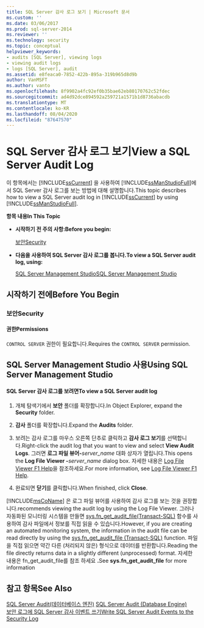 ```yaml
---
title: SQL Server 감사 로그 보기 | Microsoft 문서
ms.custom: ''
ms.date: 03/06/2017
ms.prod: sql-server-2014
ms.reviewer: ''
ms.technology: security
ms.topic: conceptual
helpviewer_keywords:
- audits [SQL Server], viewing logs
- viewing audit logs
- logs [SQL Server], audit
ms.assetid: e8feaca0-7852-422b-895a-319b965d8d9b
author: VanMSFT
ms.author: vanto
ms.openlocfilehash: 8f9902a4fc92ef0b35bae62eb80170762c52fdec
ms.sourcegitcommit: ad4d92dce894592a259721a1571b1d8736abacdb
ms.translationtype: MT
ms.contentlocale: ko-KR
ms.lasthandoff: 08/04/2020
ms.locfileid: "87647570"
---
```

# <a name="view-a-sql-server-audit-log"></a><span data-ttu-id="176f0-102">SQL Server 감사 로그 보기</span><span class="sxs-lookup"><span data-stu-id="176f0-102">View a SQL Server Audit Log</span></span>
  <span data-ttu-id="176f0-103">이 항목에서는 [!INCLUDE[ssCurrent](../../../includes/sscurrent-md.md)] 을 사용하여 [!INCLUDE[ssManStudioFull](../../../includes/ssmanstudiofull-md.md)]에서 SQL Server 감사 로그를 보는 방법에 대해 설명합니다.</span><span class="sxs-lookup"><span data-stu-id="176f0-103">This topic describes how to view a SQL Server audit log in [!INCLUDE[ssCurrent](../../../includes/sscurrent-md.md)] by using [!INCLUDE[ssManStudioFull](../../../includes/ssmanstudiofull-md.md)].</span></span>  
  
 <span data-ttu-id="176f0-104">**항목 내용**</span><span class="sxs-lookup"><span data-stu-id="176f0-104">**In This Topic**</span></span>  
  
-   <span data-ttu-id="176f0-105">**시작하기 전 주의 사항:**</span><span class="sxs-lookup"><span data-stu-id="176f0-105">**Before you begin:**</span></span>  
  
     [<span data-ttu-id="176f0-106">보안</span><span class="sxs-lookup"><span data-stu-id="176f0-106">Security</span></span>](#Security)  
  
-   <span data-ttu-id="176f0-107">**다음을 사용하여 SQL Server 감사 로그를 봅니다.**</span><span class="sxs-lookup"><span data-stu-id="176f0-107">**To view a SQL Server audit log, using:**</span></span>  
  
     [<span data-ttu-id="176f0-108">SQL Server Management Studio</span><span class="sxs-lookup"><span data-stu-id="176f0-108">SQL Server Management Studio</span></span>](#SSMSProcedure)  
  
##  <a name="before-you-begin"></a><a name="BeforeYouBegin"></a> <span data-ttu-id="176f0-109">시작하기 전에</span><span class="sxs-lookup"><span data-stu-id="176f0-109">Before You Begin</span></span>  
  
###  <a name="security"></a><a name="Security"></a> <span data-ttu-id="176f0-110">보안</span><span class="sxs-lookup"><span data-stu-id="176f0-110">Security</span></span>  
  
####  <a name="permissions"></a><a name="Permissions"></a> <span data-ttu-id="176f0-111">권한</span><span class="sxs-lookup"><span data-stu-id="176f0-111">Permissions</span></span>  
 <span data-ttu-id="176f0-112">`CONTROL SERVER` 권한이 필요합니다.</span><span class="sxs-lookup"><span data-stu-id="176f0-112">Requires the `CONTROL SERVER` permission.</span></span>  
  
##  <a name="using-sql-server-management-studio"></a><a name="SSMSProcedure"></a> <span data-ttu-id="176f0-113">SQL Server Management Studio 사용</span><span class="sxs-lookup"><span data-stu-id="176f0-113">Using SQL Server Management Studio</span></span>  
  
#### <a name="to-view-a-sql-server-audit-log"></a><span data-ttu-id="176f0-114">SQL Server 감사 로그를 보려면</span><span class="sxs-lookup"><span data-stu-id="176f0-114">To view a SQL Server audit log</span></span>  
  
1.  <span data-ttu-id="176f0-115">개체 탐색기에서 **보안** 폴더를 확장합니다.</span><span class="sxs-lookup"><span data-stu-id="176f0-115">In Object Explorer, expand the **Security** folder.</span></span>  
  
2.  <span data-ttu-id="176f0-116">**감사** 폴더를 확장합니다.</span><span class="sxs-lookup"><span data-stu-id="176f0-116">Expand the **Audits** folder.</span></span>  
  
3.  <span data-ttu-id="176f0-117">보려는 감사 로그를 마우스 오른쪽 단추로 클릭하고 **감사 로그 보기**를 선택합니다.</span><span class="sxs-lookup"><span data-stu-id="176f0-117">Right-click the audit log that you want to view and select **View Audit Logs**.</span></span> <span data-ttu-id="176f0-118">그러면 **로그 파일 뷰어-**_server_name_ 대화 상자가 열립니다.</span><span class="sxs-lookup"><span data-stu-id="176f0-118">This opens the **Log File Viewer -**_server_name_ dialog box.</span></span> <span data-ttu-id="176f0-119">자세한 내용은 [Log File Viewer F1 Help](../../logs/log-file-viewer-f1-help.md)을 참조하세요.</span><span class="sxs-lookup"><span data-stu-id="176f0-119">For more information, see [Log File Viewer F1 Help](../../logs/log-file-viewer-f1-help.md).</span></span>  
  
4.  <span data-ttu-id="176f0-120">완료되면 **닫기**를 클릭합니다.</span><span class="sxs-lookup"><span data-stu-id="176f0-120">When finished, click **Close**.</span></span>  
  
 [!INCLUDE[msCoName](../../../includes/msconame-md.md)] <span data-ttu-id="176f0-121">은 로그 파일 뷰어를 사용하여 감사 로그를 보는 것을 권장합니다.</span><span class="sxs-lookup"><span data-stu-id="176f0-121">recommends viewing the audit log by using the Log File Viewer.</span></span> <span data-ttu-id="176f0-122">그러나 자동화된 모니터링 시스템을 만들면 [sys.fn_get_audit_file&#40;Transact-SQL&#41;](/sql/relational-databases/system-functions/sys-fn-get-audit-file-transact-sql) 함수를 사용하여 감사 파일에서 정보를 직접 읽을 수 있습니다.</span><span class="sxs-lookup"><span data-stu-id="176f0-122">However, if you are creating an automated monitoring system, the information in the audit file can be read directly by using the [sys.fn_get_audit_file &#40;Transact-SQL&#41;](/sql/relational-databases/system-functions/sys-fn-get-audit-file-transact-sql) function.</span></span> <span data-ttu-id="176f0-123">파일을 직접 읽으면 약간 다른 (처리되지 않은) 형식으로 데이터를 반환합니다.</span><span class="sxs-lookup"><span data-stu-id="176f0-123">Reading the file directly returns data in a slightly different (unprocessed) format.</span></span> <span data-ttu-id="176f0-124">자세한 내용은 fn_get_audit_file를 참조 하세요 **.**</span><span class="sxs-lookup"><span data-stu-id="176f0-124">See **sys.fn_get_audit_file** for more information</span></span>  
  
## <a name="see-also"></a><span data-ttu-id="176f0-125">참고 항목</span><span class="sxs-lookup"><span data-stu-id="176f0-125">See Also</span></span>  
 <span data-ttu-id="176f0-126">[SQL Server Audit&#40;데이터베이스 엔진&#41;](sql-server-audit-database-engine.md) </span><span class="sxs-lookup"><span data-stu-id="176f0-126">[SQL Server Audit &#40;Database Engine&#41;](sql-server-audit-database-engine.md) </span></span>  
 [<span data-ttu-id="176f0-127">보안 로그에 SQL Server 감사 이벤트 쓰기</span><span class="sxs-lookup"><span data-stu-id="176f0-127">Write SQL Server Audit Events to the Security Log</span></span>](write-sql-server-audit-events-to-the-security-log.md)  
  
  
